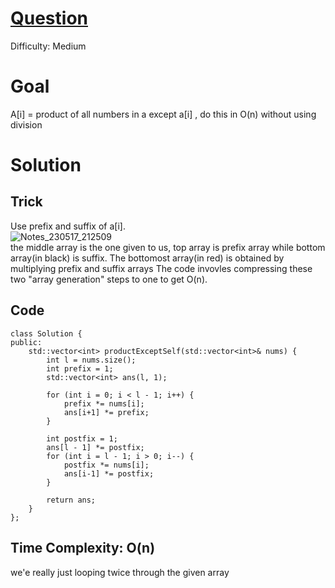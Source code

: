 # [Question](https://leetcode.com/problems/product-of-array-except-self/)
Difficulty: Medium
# Goal
A[i] = product of all numbers in a except a[i] , do this in O(n) without using division
# Solution
## Trick
Use prefix and suffix of a[i].  
![Notes_230517_212509](https://github.com/AdityaPrasad275/Leetcode_DSA/assets/47395463/9b805263-c0a8-4a57-844d-b98bd5eba17d)  
the middle array is the one given to us, top array is prefix array while bottom array(in black) is suffix. The bottomost array(in red) is obtained by multiplying prefix and suffix arrays
The code invovles compressing these two "array generation" steps to one to get O(n).

## Code
```
class Solution {
public:
    std::vector<int> productExceptSelf(std::vector<int>& nums) {
        int l = nums.size();
        int prefix = 1;
        std::vector<int> ans(l, 1);
    
        for (int i = 0; i < l - 1; i++) {
            prefix *= nums[i];
            ans[i+1] *= prefix;
        }

        int postfix = 1;
        ans[l - 1] *= postfix;
        for (int i = l - 1; i > 0; i--) {
            postfix *= nums[i];
            ans[i-1] *= postfix;
        }

        return ans;
    }
};
```
## Time Complexity: O(n)
we'e really just looping twice through the given array
